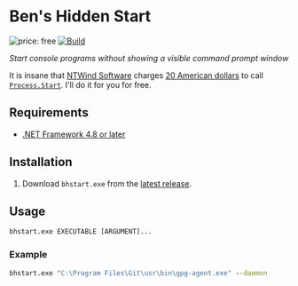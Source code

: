 Ben's Hidden Start
===

![price: free](https://img.shields.io/badge/price-free-brightgreen) [![Build](https://img.shields.io/github/actions/workflow/status/Aldaviva/bhstart/dotnetframework.yml?branch=master&logo=github)](https://github.com/Aldaviva/bhstart/actions/workflows/dotnetframework.yml)

*Start console programs without showing a visible command prompt window*

It is insane that [NTWind Software](https://www.ntwind.com/software/hstart.html) charges [20 American dollars](https://www.ntwind.com/software/hstart/register.html) to call [`Process.Start`](https://learn.microsoft.com/en-us/dotnet/api/system.diagnostics.process.start). I'll do it for you for free.

## Requirements

- [.NET Framework 4.8 or later](https://dotnet.microsoft.com/download/dotnet-framework)

## Installation

1. Download `bhstart.exe` from the [latest release](https://github.com/Aldaviva/bhstart/releases/latest).

## Usage

```bat
bhstart.exe EXECUTABLE [ARGUMENT]...
```

### Example

```bat
bhstart.exe "C:\Program Files\Git\usr\bin\gpg-agent.exe" --daemon
```